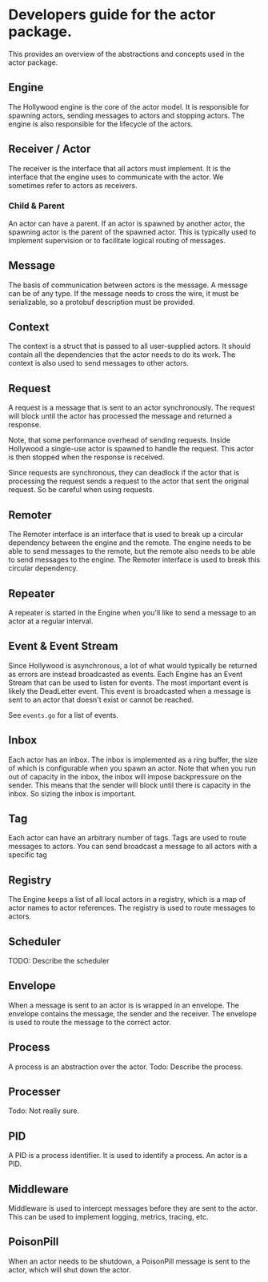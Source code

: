 # Developers guide for the actor package.

This provides an overview of the abstractions and concepts used in the actor package.

## Engine

The Hollywood engine is the core of the actor model. It is responsible for spawning actors, sending messages
to actors and stopping actors. The engine is also responsible for the lifecycle of the actors.

## Receiver / Actor

The receiver is the interface that all actors must implement. It is the interface that the engine uses to 
communicate with the actor. We sometimes refer to actors as receivers.

### Child & Parent

An actor can have a parent. If an actor is spawned by another actor,
the spawning actor is the parent of the spawned actor. This is typically used to implement supervision or to facilitate
logical routing of messages.

## Message

The basis of communication between actors is the message. A message can be of any type. If the message needs to
cross the wire, it must be serializable, so a protobuf description must be provided.

## Context

The context is a struct that is passed to all user-supplied actors. It should contain all the dependencies
that the actor needs to do its work. The context is also used to send messages to other actors.

## Request

A request is a message that is sent to an actor synchronously. The request will block until the actor has
processed the message and returned a response.

Note, that some performance overhead of sending requests. Inside Hollywood a single-use actor is spawned to 
handle the request. This actor is then stopped when the response is received.

Since requests are synchronous, they can deadlock if the actor that is processing the request sends a request
to the actor that sent the original request. So be careful when using requests.

## Remoter

The Remoter interface is an interface that is used to break up a circular dependency between the engine and
the remote. The engine needs to be able to send messages to the remote, but the remote also needs to be able
to send messages to the engine. The Remoter interface is used to break this circular dependency.

## Repeater

A repeater is started in the Engine when you'll like to send a message to an actor at a regular interval. 

## Event & Event Stream

Since Hollywood is asynchronous, a lot of what would typically be returned as errors are instead broadcasted 
as events. Each Engine has an Event Stream that can be used to listen for events. The most important event is
likely the DeadLetter event. This event is broadcasted when a message is sent to an actor that doesn't exist or cannot
be reached.

See `events.go` for a list of events.

## Inbox

Each actor has an inbox. The inbox is implemented as a ring buffer, the size of which is configurable when you spawn 
an actor. Note that when you run out of capacity in the inbox, the inbox will impose backpressure on the sender. This
means that the sender will block until there is capacity in the inbox. So sizing the inbox is important.

## Tag

Each actor can have an arbitrary number of tags. Tags are used to route messages to actors. You can send broadcast a message
to all actors with a specific tag

## Registry

The Engine keeps a list of all local actors in a registry, which is a map
of actor names to actor references. The registry is used to route messages to actors.

## Scheduler

TODO: Describe the scheduler

## Envelope

When a message is sent to an actor is is wrapped in an envelope. The envelope contains the message, the sender and the
receiver. The envelope is used to route the message to the correct actor.

## Process

A process is an abstraction over the actor. Todo: Describe the process.

## Processer

Todo: Not really sure.

## PID

A PID is a process identifier. It is used to identify a process. An actor is a PID.

## Middleware

Middleware is used to intercept messages before they are sent to the actor. This can be used to implement
logging, metrics, tracing, etc.

## PoisonPill

When an actor needs to be shutdown, a PoisonPill message is sent to the actor, which will shut down the actor.
